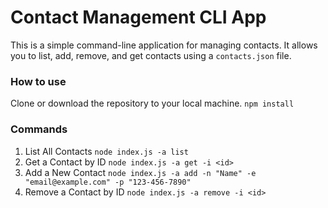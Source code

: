 # Contact Management CLI App

This is a simple command-line application for managing contacts. It allows you to list, add, remove, and get contacts using a `contacts.json` file.

### How to use

Clone or download the repository to your local machine.
`npm install`

### Commands

1. List All Contacts
   `node index.js -a list`
2. Get a Contact by ID
   `node index.js -a get -i <id>`
3. Add a New Contact
   `node index.js -a add -n "Name" -e "email@example.com" -p "123-456-7890"`
4. Remove a Contact by ID
   `node index.js -a remove -i <id>`
